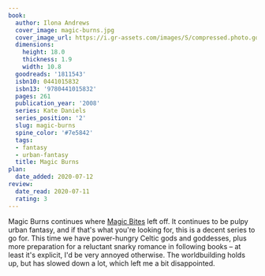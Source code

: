 ```yaml
---
book:
  author: Ilona Andrews
  cover_image: magic-burns.jpg
  cover_image_url: https://i.gr-assets.com/images/S/compressed.photo.goodreads.com/books/1311280284l/1811543._SX98_.jpg
  dimensions:
    height: 18.0
    thickness: 1.9
    width: 10.8
  goodreads: '1811543'
  isbn10: 0441015832
  isbn13: '9780441015832'
  pages: 261
  publication_year: '2008'
  series: Kate Daniels
  series_position: '2'
  slug: magic-burns
  spine_color: '#7e5842'
  tags:
  - fantasy
  - urban-fantasy
  title: Magic Burns
plan:
  date_added: 2020-07-12
review:
  date_read: 2020-07-11
  rating: 3
---
```


Magic Burns continues where [Magic Bites](https://books.rixx.de/reviews/2020/magic-bites) left off. It continues to be
pulpy urban fantasy, and if that's what you're looking for, this is a decent series to go for. This time we have
power-hungry Celtic gods and goddesses, plus more preparation for a reluctant snarky romance in following books – at
least it's explicit, I'd be very annoyed otherwise. The worldbuilding holds up, but has slowed down a lot, which left me
a bit disappointed.
